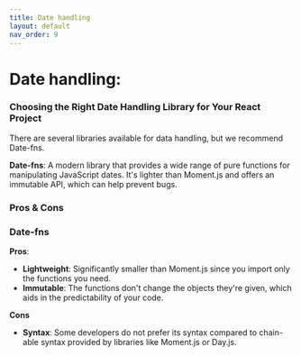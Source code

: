 ```yaml
---
title: Date handling
layout: default
nav_order: 9
---
```


# Date handling:

### Choosing the Right Date Handling Library for Your React Project

There are several libraries available for data handling, but we recommend Date-fns.

**Date-fns**: A modern library that provides a wide range of pure functions for manipulating JavaScript dates. It's lighter than Moment.js and offers an immutable API, which can help prevent bugs.

### Pros & Cons

### Date-fns

**Pros**:

- **Lightweight**: Significantly smaller than Moment.js since you import only the functions you need.
- **Immutable**: The functions don't change the objects they're given, which aids in the predictability of your code.

**Cons**

- **Syntax**: Some developers do not prefer its syntax compared to chain-able syntax provided by libraries like Moment.js or Day.js.
